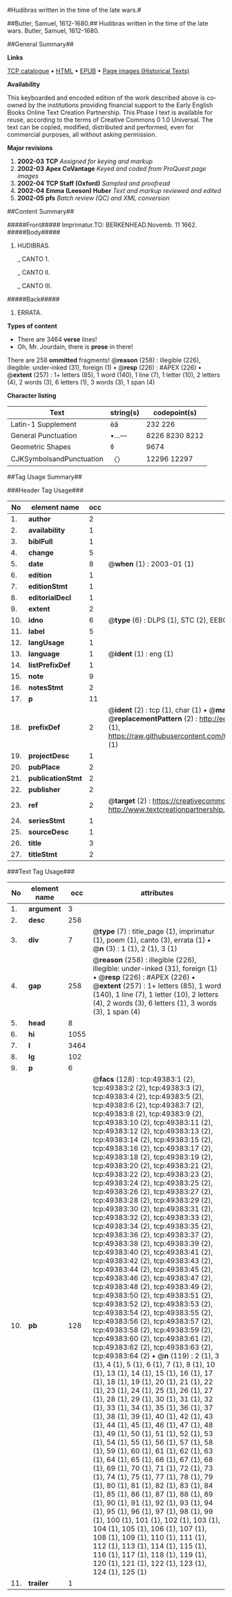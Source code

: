 #Hudibras written in the time of the late wars.#

##Butler, Samuel, 1612-1680.##
Hudibras written in the time of the late wars.
Butler, Samuel, 1612-1680.

##General Summary##

**Links**

[TCP catalogue](http://www.ota.ox.ac.uk/tcp/)  • 
[HTML](http://tei.it.ox.ac.uk/tcp/Texts-HTML/free/A30/A30743.html)  • 
[EPUB](http://tei.it.ox.ac.uk/tcp/Texts-EPUB/free/A30/A30743.epub) • 
[Page images (Historical Texts)](https://data.historicaltexts.jisc.ac.uk/view?pubId=eebo-11800909e&pageId=eebo-11800909e-49383-1)

**Availability**

This keyboarded and encoded edition of the
	       work described above is co-owned by the institutions
	       providing financial support to the Early English Books
	       Online Text Creation Partnership. This Phase I text is
	       available for reuse, according to the terms of Creative
	       Commons 0 1.0 Universal. The text can be copied,
	       modified, distributed and performed, even for
	       commercial purposes, all without asking permission.

**Major revisions**

1. __2002-03__ __TCP__ *Assigned for keying and markup*
1. __2002-03__ __Apex CoVantage__ *Keyed and coded from ProQuest page images*
1. __2002-04__ __TCP Staff (Oxford)__ *Sampled and proofread*
1. __2002-04__ __Emma (Leeson) Huber__ *Text and markup reviewed and edited*
1. __2002-05__ __pfs__ *Batch review (QC) and XML conversion*

##Content Summary##

#####Front#####
Imprimatur.TO: BERKENHEAD.Novemb. 11 1662.
#####Body#####

1. HUDIBRAS.

    _ CANTO 1.

    _ CANTO II.

    _ CANTO III.

#####Back#####

1. ERRATA.

**Types of content**

  * There are 3464 **verse** lines!
  * Oh, Mr. Jourdain, there is **prose** in there!

There are 258 **ommitted** fragments! 
 @__reason__ (258) : illegible (226), illegible: under-inked (31), foreign (1)  •  @__resp__ (226) : #APEX (226)  •  @__extent__ (257) : 1+ letters (85), 1 word (140), 1 line (7), 1 letter (10), 2 letters (4), 2 words (3), 6 letters (1), 3 words (3), 1 span (4)

**Character listing**


|Text|string(s)|codepoint(s)|
|---|---|---|
|Latin-1 Supplement|èâ|232 226|
|General Punctuation|•…—|8226 8230 8212|
|Geometric Shapes|◊|9674|
|CJKSymbolsandPunctuation|〈〉|12296 12297|

##Tag Usage Summary##

###Header Tag Usage###

|No|element name|occ|attributes|
|---|---|---|---|
|1.|__author__|2||
|2.|__availability__|1||
|3.|__biblFull__|1||
|4.|__change__|5||
|5.|__date__|8| @__when__ (1) : 2003-01 (1)|
|6.|__edition__|1||
|7.|__editionStmt__|1||
|8.|__editorialDecl__|1||
|9.|__extent__|2||
|10.|__idno__|6| @__type__ (6) : DLPS (1), STC (2), EEBO-CITATION (1), OCLC (1), VID (1)|
|11.|__label__|5||
|12.|__langUsage__|1||
|13.|__language__|1| @__ident__ (1) : eng (1)|
|14.|__listPrefixDef__|1||
|15.|__note__|9||
|16.|__notesStmt__|2||
|17.|__p__|11||
|18.|__prefixDef__|2| @__ident__ (2) : tcp (1), char (1)  •  @__matchPattern__ (2) : ([0-9\-]+):([0-9IVX]+) (1), (.+) (1)  •  @__replacementPattern__ (2) : http://eebo.chadwyck.com/downloadtiff?vid=$1&page=$2 (1), https://raw.githubusercontent.com/textcreationpartnership/Texts/master/tcpchars.xml#$1 (1)|
|19.|__projectDesc__|1||
|20.|__pubPlace__|2||
|21.|__publicationStmt__|2||
|22.|__publisher__|2||
|23.|__ref__|2| @__target__ (2) : https://creativecommons.org/publicdomain/zero/1.0/ (1), http://www.textcreationpartnership.org/docs/. (1)|
|24.|__seriesStmt__|1||
|25.|__sourceDesc__|1||
|26.|__title__|3||
|27.|__titleStmt__|2||


###Text Tag Usage###

|No|element name|occ|attributes|
|---|---|---|---|
|1.|__argument__|3||
|2.|__desc__|258||
|3.|__div__|7| @__type__ (7) : title_page (1), imprimatur (1), poem (1), canto (3), errata (1)  •  @__n__ (3) : 1 (1), 2 (1), 3 (1)|
|4.|__gap__|258| @__reason__ (258) : illegible (226), illegible: under-inked (31), foreign (1)  •  @__resp__ (226) : #APEX (226)  •  @__extent__ (257) : 1+ letters (85), 1 word (140), 1 line (7), 1 letter (10), 2 letters (4), 2 words (3), 6 letters (1), 3 words (3), 1 span (4)|
|5.|__head__|8||
|6.|__hi__|1055||
|7.|__l__|3464||
|8.|__lg__|102||
|9.|__p__|6||
|10.|__pb__|128| @__facs__ (128) : tcp:49383:1 (2), tcp:49383:2 (2), tcp:49383:3 (2), tcp:49383:4 (2), tcp:49383:5 (2), tcp:49383:6 (2), tcp:49383:7 (2), tcp:49383:8 (2), tcp:49383:9 (2), tcp:49383:10 (2), tcp:49383:11 (2), tcp:49383:12 (2), tcp:49383:13 (2), tcp:49383:14 (2), tcp:49383:15 (2), tcp:49383:16 (2), tcp:49383:17 (2), tcp:49383:18 (2), tcp:49383:19 (2), tcp:49383:20 (2), tcp:49383:21 (2), tcp:49383:22 (2), tcp:49383:23 (2), tcp:49383:24 (2), tcp:49383:25 (2), tcp:49383:26 (2), tcp:49383:27 (2), tcp:49383:28 (2), tcp:49383:29 (2), tcp:49383:30 (2), tcp:49383:31 (2), tcp:49383:32 (2), tcp:49383:33 (2), tcp:49383:34 (2), tcp:49383:35 (2), tcp:49383:36 (2), tcp:49383:37 (2), tcp:49383:38 (2), tcp:49383:39 (2), tcp:49383:40 (2), tcp:49383:41 (2), tcp:49383:42 (2), tcp:49383:43 (2), tcp:49383:44 (2), tcp:49383:45 (2), tcp:49383:46 (2), tcp:49383:47 (2), tcp:49383:48 (2), tcp:49383:49 (2), tcp:49383:50 (2), tcp:49383:51 (2), tcp:49383:52 (2), tcp:49383:53 (2), tcp:49383:54 (2), tcp:49383:55 (2), tcp:49383:56 (2), tcp:49383:57 (2), tcp:49383:58 (2), tcp:49383:59 (2), tcp:49383:60 (2), tcp:49383:61 (2), tcp:49383:62 (2), tcp:49383:63 (2), tcp:49383:64 (2)  •  @__n__ (119) : 2 (1), 3 (1), 4 (1), 5 (1), 6 (1), 7 (1), 8 (1), 10 (1), 13 (1), 14 (1), 15 (1), 16 (1), 17 (1), 18 (1), 19 (1), 20 (1), 21 (1), 22 (1), 23 (1), 24 (1), 25 (1), 26 (1), 27 (1), 28 (1), 29 (1), 30 (1), 31 (1), 32 (1), 33 (1), 34 (1), 35 (1), 36 (1), 37 (1), 38 (1), 39 (1), 40 (1), 42 (1), 43 (1), 44 (1), 45 (1), 46 (1), 47 (1), 48 (1), 49 (1), 50 (1), 51 (1), 52 (1), 53 (1), 54 (1), 55 (1), 56 (1), 57 (1), 58 (1), 59 (1), 60 (1), 61 (1), 62 (1), 63 (1), 64 (1), 65 (1), 66 (1), 67 (1), 68 (1), 69 (1), 70 (1), 71 (1), 72 (1), 73 (1), 74 (1), 75 (1), 77 (1), 78 (1), 79 (1), 80 (1), 81 (1), 82 (1), 83 (1), 84 (1), 85 (1), 86 (1), 87 (1), 88 (1), 89 (1), 90 (1), 91 (1), 92 (1), 93 (1), 94 (1), 95 (1), 96 (1), 97 (1), 98 (1), 99 (1), 100 (1), 101 (1), 102 (1), 103 (1), 104 (1), 105 (1), 106 (1), 107 (1), 108 (1), 109 (1), 110 (1), 111 (1), 112 (1), 113 (1), 114 (1), 115 (1), 116 (1), 117 (1), 118 (1), 119 (1), 120 (1), 121 (1), 122 (1), 123 (1), 124 (1), 125 (1)|
|11.|__trailer__|1||
